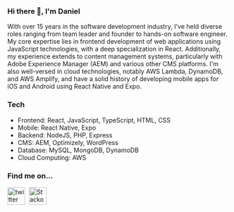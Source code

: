 ### Hi there 👋, I'm Daniel  
  
With over 15 years in the software development industry, I've held diverse roles ranging from team leader and founder to hands-on software engineer. My core expertise lies in frontend development of web applications using JavaScript technologies, with a deep specialization in React. Additionally, my experience extends to content management systems, particularly with Adobe Experience Manager (AEM) and various other CMS platforms. I'm also well-versed in cloud technologies, notably AWS Lambda, DynamoDB, and AWS Amplify, and have a solid history of developing mobile apps for iOS and Android using React Native and Expo.
  
### Tech  
* Frontend: React, JavaScript, TypeScript, HTML, CSS
* Mobile: React Native, Expo
* Backend: NodeJS, PHP, Express
* CMS: AEM, Optimizely, WordPress
* Database: MySQL, MongoDB, DynamoDB
* Cloud Computing: AWS  
  
### Find me on...
[<img src='https://cdn.jsdelivr.net/npm/simple-icons@3.0.1/icons/twitter.svg' alt='twitter' height='40'>](https://twitter.com/@danielfd)   [<img src='https://cdn.jsdelivr.net/npm/simple-icons@3.0.1/icons/stackoverflow.svg' alt='Stackoverflow' height='40'>](https://stackoverflow.com/users/12213243/fx2000)  

<!--
**fx2000/fx2000** is a ✨ _special_ ✨ repository because its `README.md` (this file) appears on your GitHub profile.

Here are some ideas to get you started:

- 🔭 I’m currently working on ...
- 🌱 I’m currently learning ...
- 👯 I’m looking to collaborate on ...
- 🤔 I’m looking for help with ...
- 💬 Ask me about ...
- 📫 How to reach me: ...
- 😄 Pronouns: ...
- ⚡ Fun fact: ...
-->

